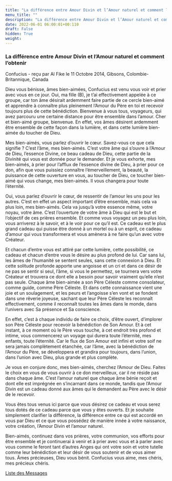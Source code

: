 ```yaml
---
title: "La différence entre Amour Divin et l’Amour naturel et comment l’obtenir"
menu_title: ""
description: "La différence entre Amour Divin et l’Amour naturel et comment l’obtenir"
date: 2022-06-01 06:00:01+00:110
draft: False
hidden: True
weight:
---
```

### La différence entre Amour Divin et l’Amour naturel et comment l’obtenir

Confucius - reçu par Al Fike le 11 Octobre 2014, Gibsons, Colombie-Britannique, Canada

Dieu vous bénisse, âmes bien-aimées, Confucius est venu vous voir et prier avec vous en ce jour. Oui, ma fille (B), je t’ai effectivement appelée à ce groupe, car ton âme désirait ardemment faire partie de ce cercle bien-aimé et apprendre à connaître plus pleinement l’Amour du Père en toi et recevoir toujours plus de cette bénédiction. Bienvenue à vous tous, voyageurs, qui avez parcouru une certaine distance pour être ensemble dans l’amour. Cher et bien-aimé groupe, bienvenue. En effet, vos âmes désirent ardemment être ensemble de cette façon dans la lumière, et dans cette lumière bien-aimée du toucher de Dieu.

Mes bien-aimés, vous parlez d’ouvrir le cœur. Savez-vous ce que cela signifie ? C’est l’âme, mes bien-aimés. C’est votre âme qui s’ouvre à l’Amour de Dieu, l’essence Divine, ce beau cadeau de Dieu, cette partie de la Divinité qui vous est donnée pour le demander. Et je vous exhorte, mes bien-aimés, à prier pour l’afflux de l’essence divine de Dieu, à prier pour ce don, afin que vous puissiez connaître l’émerveillement, la beauté, la puissance de cette ouverture en vous, au toucher de Dieu, ce toucher bien-aimé qui vous change, mes bien-aimés. Il vous changera pour toute l’éternité.

Oui, vous parlez d’ouvrir le cœur, de ressentir de l’amour les uns pour les autres. C’est en effet un aspect important d’être ensemble, mais cela va plus loin, mes bien-aimés. Cela va jusqu’à votre essence même, votre noyau, votre âme. C’est l’ouverture de votre âme à Dieu qui est le but et l’objectif de ces prières ensemble. Et comme vous voyagez un peu plus loin, vous arriverez à le savoir, et à le voir pour ce qu’il est. Ce cadeau est le plus grand cadeau qui puisse être donné à un mortel ou à un esprit, ce cadeau d’amour qui vous transformera et vous amènera à ne faire qu’un avec votre Créateur.

Et chacun d’entre vous est attiré par cette lumière, cette possibilité, ce cadeau et chacun d’entre vous le désire au plus profond de lui. Car sans lui, les âmes de l’humanité se sentent seules, sans cette connexion à Dieu. Et cette solitude profonde apporte une angoisse et un cri et dans ce désir de ne pas se sentir si seul, l’âme, si vous le permettez, se tournera vers votre Créateur et trouvera ce dont elle a besoin pour savoir vraiment qu’elle n’est pas seule. Chaque âme bien-aimée a son Père Céleste comme consolateur, comme guide, comme Père Céleste. Et dans cette connaissance vient une joie et un soulagement, et les peurs et l’angoisse s’en vont et se fondent dans une rêverie joyeuse, sachant que leur Père Céleste les reconnaît effectivement, comme il reconnaît toutes les âmes dans le monde, dans l’univers avec Sa présence et Sa conscience.

En effet, c’est à chaque individu de faire ce choix, d’être ouvert, d’implorer son Père Céleste pour recevoir la bénédiction de Son Amour. Et à cet instant, à ce moment où le Père vous touche, à cet endroit très profond et intime, vous commencerez un voyage qui durera toute l’éternité, mes enfants, toute l’éternité. Car le flux de Son Amour est infini et votre soif ne sera jamais complètement étanchée, car l’âme, avec la bénédiction de l’Amour du Père, se développera et grandira pour toujours, dans l’union, dans l’union avec Dieu, plus grande et plus complète.

Je vous en conjure donc, mes bien-aimés, cherchez l’Amour de Dieu. Faites le choix en vous de vous ouvrir à ce don merveilleux, car il ne réside pas dans chaque âme. C’est l’amour naturel que chaque âme bénie reçoit et dont elle est imprégnée en s’incarnant dans ce monde, tandis que l’Amour Divin est un cadeau donné aux âmes qui le demandent au Père avec le désir de le recevoir.

Vous êtes tous venus ici parce que vous désirez ce cadeau et vous serez tous dotés de ce cadeau parce que vous y êtes ouverts. Et je souhaite simplement clarifier la différence, la différence entre ce qui est accordé en vous par Dieu et ce que vous possédez de manière innée à votre naissance, votre création, l’Amour Divin et l’amour naturel.

Bien-aimés, continuez dans vos prières, votre communion, vos efforts pour être ensemble et je continuerai à venir et à prier avec vous et à parler avec vous comme le feront tant d’autres Anges qui ont votre soin et votre tutelle comme leur bénédiction et leur désir de vous soutenir et de vous aimer tous. Âmes précieuses, Dieu vous bénit. Confucius vous aime, mes chéris, mes précieux chéris.

[Liste des Messages](/fr-contemporary-messages/fr-contemporary-messages-by-date-order/fr-contemporary-messages-2014)